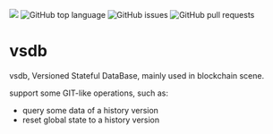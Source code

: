 ![](https://tokei.rs/b1/github/ccmlm/vsdb)
![GitHub top language](https://img.shields.io/github/languages/top/ccmlm/vsdb)
![GitHub issues](https://img.shields.io/github/issues-raw/ccmlm/vsdb)
![GitHub pull requests](https://img.shields.io/github/issues-pr-raw/ccmlm/vsdb)

# vsdb

vsdb, Versioned Stateful DataBase, mainly used in blockchain scene.

support some GIT-like operations, such as:

- query some data of a history version
- reset global state to a history version
